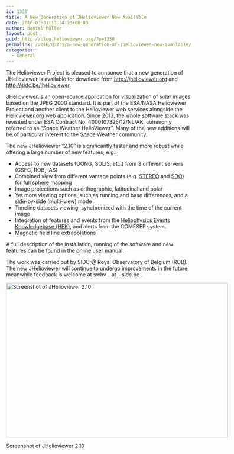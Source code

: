 ```yaml
---
id: 1330
title: A New Generation of JHelioviewer Now Available
date: 2016-03-31T13:34:23+00:00
author: Daniel Müller
layout: post
guid: http://blog.helioviewer.org/?p=1330
permalink: /2016/03/31/a-new-generation-of-jhelioviewer-now-available/
categories:
  - General
---
```

The Helioviewer Project is pleased to announce that a new generation of JHelioviewer is available for download from <a href="http://jhelioviewer.org" target="_blank">http://jhelioviewer.org</a> and <a href="http://sidc.be/jhelioviewer" target="_blank">http://sidc.be/jhelioviewer</a>.

JHelioviewer is an open-source application for visualization of solar images based on the JPEG 2000 standard. It is part of the ESA/NASA Helioviewer Project and another client to the Helioviewer web services alongside the <a href="http://helioviewer.org" target="_blank">Helioviewer.org</a> web application. Since 2013, the whole software stack was revisited under ESA Contract No. 4000107325/12/NL/AK, commonly referred to as “Space Weather HelioViewer”. Many of the new additions will be of particular interest to the Space Weather community.

The new JHelioviewer &#8220;2.10&#8221; is significantly faster and more robust while offering a large number of new features, e.g.:

  * Access to new datasets (GONG, SOLIS, etc.) from 3 different servers (GSFC, ROB, IAS)
  * Combined view from different vantage points (e.g. <a href="http://stereo.gsfc.nasa.gov/" target="_blank">STEREO</a> and <a href="http://sdo.gsfc.nasa.gov/" target="_blank">SDO</a>) for full sphere mapping
  * Image projections such as orthographic, latitudinal and polar
  * Yet more viewing options, such as running and base differences, and a side-by-side (multi-view) mode
  * Timeline datasets viewing, synchronized with the time of the current image
  * Integration of features and events from the <a href="https://www.lmsal.com/hek/" target="_blank">Heliophysics Events Knowledgebase (HEK)</a>, and alerts from the COMESEP system.
  * Magnetic field line extrapolations

A full description of the installation, running of the software and new features can be found in the <a href="http://sidc.be/jhelioviewer/" target="_blank">online user manual</a>.

The work was carried out by SIDC @ Royal Observatory of Belgium (ROB). The new JHelioviewer will continue to undergo improvements in the future, meanwhile feedback is welcome at swhv – at &#8211; sidc.be .

<div id="attachment_1343" style="width: 610px" class="wp-caption alignnone">
  <img aria-describedby="caption-attachment-1343" class="size-medium wp-image-1343" src="https://helioviewer-project.github.io/images/uploads/2016/03/JHV_2.9.10_screenshot_w700-600x418.png" alt="Screenshot of JHelioviewer 2.10" width="600" height="418" srcset="http://blog.helioviewer.org/wp-content/uploads/2016/03/JHV_2.9.10_screenshot_w700-600x418.png 600w, http://blog.helioviewer.org/wp-content/uploads/2016/03/JHV_2.9.10_screenshot_w700.png 700w" sizes="(max-width: 600px) 100vw, 600px" />
  
  <p id="caption-attachment-1343" class="wp-caption-text">
    Screenshot of JHelioviewer 2.10
  </p>
</div>

